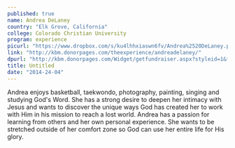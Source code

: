 ```yaml
---
published: true
name: Andrea DeLaney
country: "Elk Grove, California"
college: Colorado Christian University
program: experience
picurl: "https://www.dropbox.com/s/ku4lhhxiaswn6fv/Andrea%2520DeLaney.png"
link: "http://kbm.donorpages.com/theexperience/andreadelaney/"
dpurl: "http://kbm.donorpages.com/Widget/getfundraiser.aspx?styleid=1&fid=393241e6-f126-4e5d-88a9-0e9126278ddf&pageId=482&did=9e6e189d-1066-4f69-bed1-bf32a5ec586f&type=indiv"
title: Untitled
date: "2014-24-04"
---
```


Andrea enjoys basketball, taekwondo, photography, painting, singing and studying God's Word. She has a strong desire to deepen her intimacy with Jesus and wants to discover the unique ways God has created her to work with Him in his mission to reach a lost world. Andrea has a passion for learning from others and her own personal experience. She wants to be stretched outside of her comfort zone so God can use her entire life for His glory.